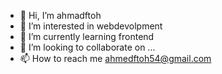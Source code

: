 - 👋 Hi, I’m ahmadftoh
- 👀 I’m interested in webdevolpment
- 🌱 I’m currently learning frontend
- 💞️ I’m looking to collaborate on ...
- 📫 How to reach me ahmedftoh54@gmail.com


<!---
ahmadftoh/ahmadftoh is a ✨ special ✨ repository because its `README.md` (this file) appears on your GitHub profile.
You can click the Preview link to take a look at your changes.
--->
